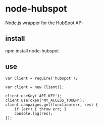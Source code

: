 # node-hubspot

Node.js wrapper for the HubSpot API

## install

npm install node-hubspot

## use

	var Client = require('hubspot');

	var client = new Client();

	client.useKey('API_KEY');
	client.useToken('MY_ACCESS_TOKEN');
	client.campaigns.get(function(err, res) {
		if (err) { throw err; }
		console.log(res);
	});